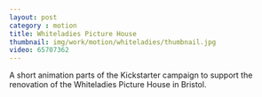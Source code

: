 ```yaml
---
layout: post
category : motion
title: Whiteladies Picture House
thumbnail: img/work/motion/whiteladies/thumbnail.jpg
video: 65707362
---
```

A short animation parts of the Kickstarter campaign to support the renovation of the Whiteladies Picture House in Bristol.
